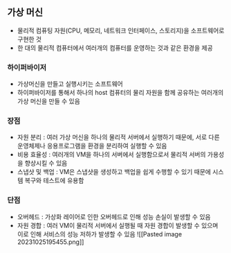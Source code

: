 ## 가상 머신
- 물리적 컴퓨팅 자원(CPU, 메모리, 네트워크 인터페이스, 스토리지)을 소프트웨어로 구현한 것
- 한 대의 물리적 컴퓨터에서 여러개의 컴퓨터를 운영하는 것과 같은 환경을 제공
### 하이퍼바이저
- 가상머신을 만들고 실행시키는 소프트웨어
- 하이퍼바이저를 통해서 하나의 host 컴퓨터의 물리 자원을 함께 공유하는 여러개의 가상 머신을 만들 수 있음
### 장점
- 자원 분리 : 여러 가상 머신을 하나의 물리적 서버에서 실행하기 때문에, 서로 다른 운영체제나 응용프로그램을 환경을 분리하여 실행할 수 있음
- 비용 효율성 : 여러개의 VM을 하나의 서버에서 실행함으로서 물리적 서버의 가용성을 향상시킬 수 있음
- 스냅샷 및 백업 : VM은 스냅샷을 생성하고 백업을 쉽게 수행할 수 있기 때문에 시스템 복구와 테스트에 유용함
### 단점
- 오버헤드 : 가상화 레이어로 인한 오버헤드로 인해 성능 손실이 발생할 수 있음
- 자원 경합 : 여러 VM이 물리적 서버에서 실행될 때 자원 경합이 발생할 수 있으며 이로 인해 서비스의 성능 저하가 발생할 수 있음
![[Pasted image 20231025195455.png]]
